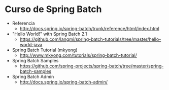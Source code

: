 Curso de Spring Batch
=====================

- Referencia
  - http://docs.spring.io/spring-batch/trunk/reference/html/index.html
- "Hello World!" with Spring Batch 2.1
  - https://github.com/langmi/spring-batch-tutorials/tree/master/hello-world-java
- Spring Batch Tutorial (mkyong)
  - http://www.mkyong.com/tutorials/spring-batch-tutorial/
- Spring Batch Samples
  - https://github.com/spring-projects/spring-batch/tree/master/spring-batch-samples
- Spring Batch Admin
  - http://docs.spring.io/spring-batch-admin/


